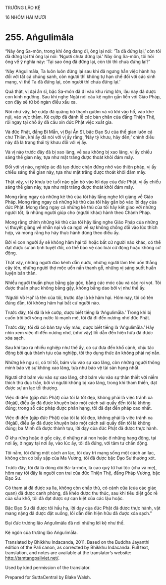 TRƯỞNG LÃO KỆ

16 NHÓM HAI MƯƠI

# 255\. Aṅgulimāla

“Này ông Sa-môn, trong khi ông đang đi, ông lại nói: ‘Ta đã đứng lại,’ còn tôi đã đứng lại thì ông lại nói: ‘Ngươi chưa đứng lại.’ Này ông Sa-môn, tôi hỏi ông về ý nghĩa này: ‘Tại sao ông đã đứng lại, còn tôi thì chưa đứng lại?’

‘Này Aṅgulimāla, Ta luôn luôn đứng lại sau khi đã ngưng hẳn việc hành hạ đối với tất cả chúng sanh, còn ngươi thì không tự hạn chế đối với các sinh mạng, vì thế Ta đã đứng lại, còn ngươi thì chưa đứng lại.’

Quả thật, vị đại ẩn sĩ, bậc Sa-môn đã đi vào khu rừng lớn, lâu nay đã được con kính ngưỡng. Sau khi nghe Ngài nói câu kệ ngôn gắn liền với Giáo Pháp, con đây sẽ từ bỏ ngàn điều xấu xa.

Nói như vậy, kẻ cướp đã quăng bỏ thanh gươm và vũ khí vào hố, vào khe núi, vào vực thẳm. Kẻ cướp đã đảnh lễ các bàn chân của đấng Thiện Thệ, rồi ngay tại chỗ ấy đã cầu xin đức Phật việc xuất gia.

Và đức Phật, đấng Bi Mẫn, vị Đại Ẩn Sĩ, bậc Đạo Sư của thế gian luôn cả chư Thiên, khi ấy đã nói với vị ấy rằng: ‘Này tỳ khưu, hãy đến;’ chính điều này đã là trạng thái tỳ khưu đối với vị ấy.

Và vị nào trước đây đã bị xao lãng, về sau không bị xao lãng, vị ấy chiếu sáng thế gian này, tựa như mặt trăng được thoát khỏi đám mây.

Đối với vị nào, nghiệp ác đã tạo được chận đứng nhờ vào thiện pháp, vị ấy chiếu sáng thế gian này, tựa như mặt trăng được thoát khỏi đám mây.

Thật vậy, vị tỳ khưu trẻ tuổi nào gắn bó vào lời dạy của đức Phật, vị ấy chiếu sáng thế gian này, tựa như mặt trăng được thoát khỏi đám mây.

Mong rằng ngay cả những kẻ thù của tôi hãy lắng nghe lời giảng về Giáo Pháp. Mong rằng ngay cả những kẻ thù của tôi hãy gắn bó vào lời dạy của đức Phật. Mong rằng ngay cả những kẻ thù của tôi hãy kết giao với những người tốt, là những người giúp cho (người khác) hành theo Chánh Pháp.

Mong rằng chính những kẻ thù của tôi hãy lắng nghe Giáo Pháp của những vị thuyết giảng về nhẫn nại và ca ngợi về sự không chống đối vào lúc thích hợp, và mong rằng họ hãy thực hành đúng theo điều ấy.

Bởi vì con người ấy sẽ không hãm hại tôi hoặc bất cứ người nào khác, có thể đạt được sự an tịnh tuyệt đối, có thể bảo vệ các loài cử động hoặc không cử động.

Thật vậy, những người đào kênh dẫn nước, những người làm tên uốn thẳng cây tên, những người thợ mộc uốn nắn thanh gỗ, những vị sáng suốt huấn luyện bản thân.

Nhiều người thuần phục bằng gậy gộc, bằng các móc câu và các roi vọt. Tôi được thuần phục không bằng gậy, không bằng dao bởi vị như thế ấy.

‘Người Vô Hại’ là tên của tôi, trước đây là kẻ hãm hại. Hôm nay, tôi có tên đúng đắn, tôi không hãm hại bất cứ người nào.

Trước đây, tôi đã là kẻ cướp, được biết tiếng là ‘Aṅgulimāla.’ Trong khi bị cuốn trôi bởi vòng nước lũ mạnh mẽ, tôi đã đi đến nương nhờ đức Phật.

Trước đây, tôi đã có bàn tay vấy máu, được biết tiếng là ‘Aṅgulimāla.’ Hãy nhìn xem việc đi đến nương nhờ, (nhờ vậy) lối dẫn đến hiện hữu đã được xóa sạch.

Sau khi tạo ra nhiều nghiệp như thế ấy, có sự đưa đến khổ cảnh, chịu tác động bởi quả thành tựu của nghiệp, tôi thọ dụng thức ăn không phải nợ nần.

Những kẻ ngu si, có trí tồi, bám víu vào sự xao lãng, còn những người thông minh bảo vệ sự không xao lãng, tựa như bảo vệ tài sản hạng nhất.

Ngươi chớ bám víu vào sự xao lãng, chớ bám víu vào sự thân thiết với niềm thích thú dục trần, bởi vì người không bị xao lãng, trong khi tham thiền, đạt được sự an lạc tối thượng.

Việc đi đến (gặp đức Phật) của tôi là tốt đẹp, không phải là việc tránh xa (Ngài), điều ấy đã được khuyên bảo một cách sái quấy đến tôi là không đúng; trong số các pháp được phân hạng, tôi đã đạt đến pháp cao nhất.

Việc đi đến (gặp đức Phật) của tôi là tốt đẹp, không phải là việc tránh xa (Ngài), điều ấy đã được khuyên bảo một cách sái quấy đến tôi là không đúng; ba Minh đã được thành tựu, lời dạy của đức Phật đã được thực hành.

Ở khu rừng hoặc ở gốc cây, ở những núi non hoặc ở những hang động, tại nơi ấy, ở ngay tại nơi ấy, vào lúc ấy, tôi đã đứng, với tâm tư chấn động.

Tôi nằm, tôi đứng một cách an lạc, tôi duy trì mạng sống một cách an lạc, không còn có bẫy sập của Ma Vương, tôi đã được bậc Đạo Sư thương xót.

Trước đây, tôi đã là dòng dõi Bà-la-môn, là cao quý từ hai tộc (cha và mẹ), hôm nay tôi đây là người con trai của đức Thiện Thệ, đấng Pháp Vương, bậc Đạo Sư.

Có tham ái đã được xa lìa, không còn chấp thủ, có cánh cửa (của các giác quan) đã được canh phòng, đã khéo được thu thúc, sau khi tiêu diệt gốc rễ của sầu khổ, tôi đã đạt được sự cạn kiệt của các lậu hoặc.

Bậc Đạo Sư đã được tôi hầu hạ, lời dạy của đức Phật đã được thực hành, vật mang nặng đã được đặt xuống, lối dẫn đến hiện hữu đã được xóa sạch.”

Đại đức trưởng lão Aṅgulimāla đã nói những lời kệ như thế.

Kệ ngôn của trưởng lão Aṅgulimāla.

Translated by Bhikkhu Indacanda, 2011. Based on the Buddha Jayanthi edition of the Pali canon, as corrected by Bhikkhu Indacanda. Full text, translation, and notes are available at the translator’s website: http://tamtangpaliviet.net/.

Used by kind permission of the translator.

Prepared for SuttaCentral by Blake Walsh.